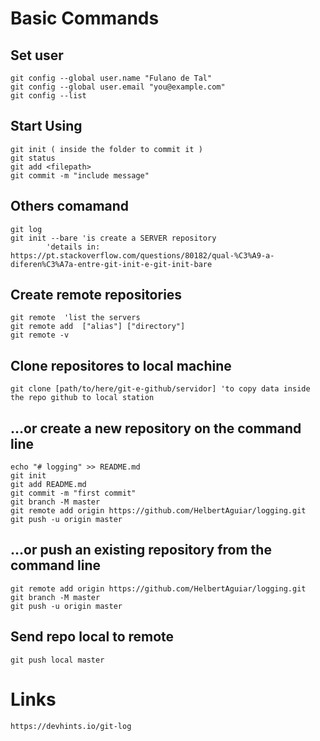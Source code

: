 # Basic Commands

## Set user
	git config --global user.name "Fulano de Tal"
	git config --global user.email "you@example.com"
	git config --list

## Start Using 
	git init ( inside the folder to commit it )
	git status
	git add <filepath>
	git commit -m "include message"

## Others comamand

	git log
	git init --bare 'is create a SERVER repository
			'details in: https://pt.stackoverflow.com/questions/80182/qual-%C3%A9-a-diferen%C3%A7a-entre-git-init-e-git-init-bare

## Create remote repositories
	git remote	'list the servers
	git remote add  ["alias"] ["directory"]
	git remote -v

## Clone repositores to local machine
	
	git clone [path/to/here/git-e-github/servidor] 'to copy data inside the repo github to local station

## …or create a new repository on the command line

	echo "# logging" >> README.md
	git init
	git add README.md
	git commit -m "first commit"
	git branch -M master
	git remote add origin https://github.com/HelbertAguiar/logging.git
	git push -u origin master

## …or push an existing repository from the command line

	git remote add origin https://github.com/HelbertAguiar/logging.git
	git branch -M master
	git push -u origin master

## Send repo local to remote
	
	git push local master

# Links

	https://devhints.io/git-log

